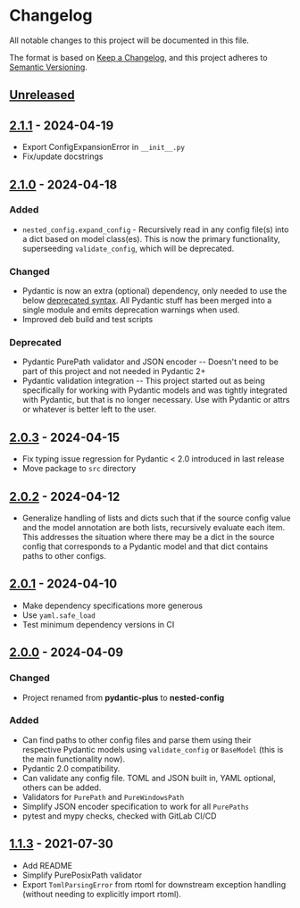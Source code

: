# Changelog

All notable changes to this project will be documented in this file.

The format is based on [Keep a Changelog](https://keepachangelog.com/en/1.1.0/),
and this project adheres to [Semantic Versioning](https://semver.org/spec/v2.0.0.html).

## [Unreleased]

## [2.1.1] - 2024-04-19

- Export ConfigExpansionError in `__init__.py`
- Fix/update docstrings

## [2.1.0] - 2024-04-18

### Added

- `nested_config.expand_config` - Recursively read in any config file(s) into a dict based
  on model class(es). This is now the primary functionality, superseeding
  `validate_config`, which will be deprecated.

### Changed

- Pydantic is now an extra (optional) dependency, only needed to use the below [deprecated
  syntax](#2.1.0-deprecated). All Pydantic stuff has been merged into a single module and
  emits deprecation warnings when used.
- Improved deb build and test scripts

### Deprecated <a name="2.1.0-deprecated"></a>

- Pydantic PurePath validator and JSON encoder -- Doesn't need to be part of this project
  and not needed in Pydantic 2+
- Pydantic validation integration -- This project started out as being specifically for
  working with Pydantic models and was tightly integrated with Pydantic, but that is no
  longer necessary. Use with Pydantic or attrs or whatever is better left to the user.

## [2.0.3] - 2024-04-15

- Fix typing issue regression for Pydantic < 2.0 introduced in last release
- Move package to `src` directory

## [2.0.2] - 2024-04-12

- Generalize handling of lists and dicts such that if the source config value and the
  model annotation are both lists, recursively evaluate each item. This addresses the
  situation where there may be a dict in the source config that corresponds to a Pydantic
  model and that dict contains paths to other configs.

## [2.0.1] - 2024-04-10

- Make dependency specifications more generous
- Use `yaml.safe_load`
- Test minimum dependency versions in CI

## [2.0.0] - 2024-04-09

### Changed

- Project renamed from **pydantic-plus** to **nested-config**

### Added

- Can find paths to other config files and parse them using their respective Pydantic
  models using `validate_config` or `BaseModel` (this is the main functionality now).
- Pydantic 2.0 compatibility.
- Can validate any config file. TOML and JSON built in, YAML optional, others can be
  added.
- Validators for `PurePath` and `PureWindowsPath`
- Simplify JSON encoder specification to work for all `PurePaths`
- pytest and mypy checks, checked with GitLab CI/CD

## [1.1.3] - 2021-07-30

- Add README
- Simplify PurePosixPath validator
- Export `TomlParsingError` from rtoml for downstream exception handling (without needing to explicitly
  import rtoml).

[Unreleased]: https://gitlab.com/osu-nrsg/nested-config/-/compare/v2.1.1...master
[2.1.1]: https://gitlab.com/osu-nrsg/nested-config/-/compare/v2.1.0...v2.1.1
[2.1.0]: https://gitlab.com/osu-nrsg/nested-config/-/compare/v2.0.3...v2.1.0
[2.0.3]: https://gitlab.com/osu-nrsg/nested-config/-/compare/v2.0.2...v2.0.3
[2.0.2]: https://gitlab.com/osu-nrsg/nested-config/-/compare/v2.0.1...v2.0.2
[2.0.1]: https://gitlab.com/osu-nrsg/nested-config/-/compare/v2.0.0...v2.0.1
[2.0.0]: https://gitlab.com/osu-nrsg/nested-config/-/compare/v1.1.3...v2.0.0
[1.1.3]: https://gitlab.com/osu-nrsg/nested-config/-/tags/v1.1.3
